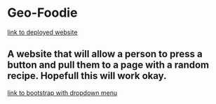# Geo-Foodie

[link to deployed website](https://phoebeireland.github.io/Geo-Foodie-first-attempt/) 

## A website that will allow a person to press a button and pull them to a page with a random recipe. Hopefull this will work okay.

[link to bootstrap with dropdown menu](https://getbootstrap.com/docs/4.0/components/dropdowns/) 

